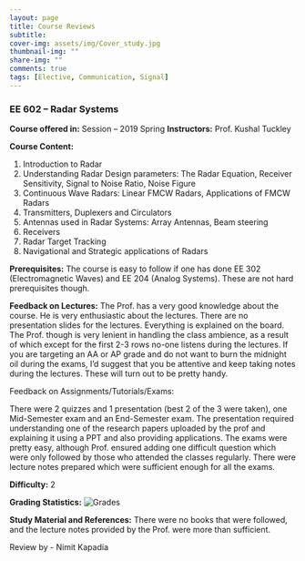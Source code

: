 ```yaml
---
layout: page
title: Course Reviews
subtitle:
cover-img: assets/img/Cover_study.jpg
thumbnail-img: ""
share-img: ""
comments: true
tags: [Elective, Communication, Signal]
---
```




### EE 602 – Radar Systems

**Course offered in:**
Session – 2019 Spring
**Instructors:**
Prof. Kushal Tuckley

**Course Content:**

1. Introduction to Radar
2. Understanding Radar Design parameters: The Radar Equation, Receiver Sensitivity, Signal to Noise Ratio, Noise Figure
3. Continuous Wave Radars: Linear FMCW Radars, Applications of FMCW Radars
4. Transmitters, Duplexers and Circulators
5. Antennas used in Radar Systems: Array Antennas, Beam steering
6. Receivers
7. Radar Target Tracking
8. Navigational and Strategic applications of Radars

**Prerequisites:**
The course is easy to follow if one has done EE 302 (Electromagnetic Waves) and EE 204 (Analog Systems). These are not hard prerequisites though.

**Feedback on Lectures:**
The Prof. has a very good knowledge about the course. He is very enthusiastic about the lectures. There are no presentation slides for the lectures. Everything is explained on the board. The Prof. though is very lenient in handling the class ambience, as a result of which except for the first 2-3 rows no-one listens during the lectures. If you are targeting an AA or AP grade and do not want to burn the midnight oil during the exams, I’d suggest that you be attentive and keep taking notes during the lectures. These will turn out to be pretty handy.

Feedback on Assignments/Tutorials/Exams:

There were 2 quizzes and 1 presentation (best 2 of the 3 were taken), one Mid-Semester exam and an End-Semester exam. The presentation required understanding one of the research papers uploaded by the prof and explaining it using a PPT and also providing applications. The exams were pretty easy, although Prof. ensured adding one difficult question which were only followed by those who attended the classes regularly. There were lecture notes prepared which were sufficient enough for all the exams.

**Difficulty:**
2

**Grading Statistics:**
![Grades](ee602_2018_2.PNG)

**Study Material and References:**
There were no books that were followed, and the lecture notes provided by the Prof. were more than sufficient.

Review by - Nimit Kapadia
